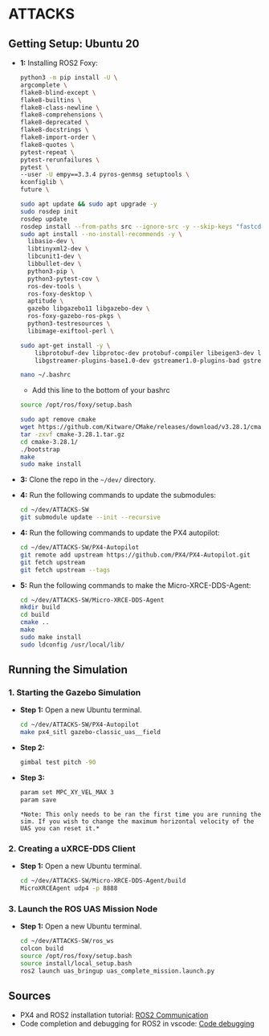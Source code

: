 # ATTACKS

## Getting Setup: Ubuntu 20

- **1:** Installing ROS2 Foxy:

  ```bash
  python3 -m pip install -U \
  argcomplete \
  flake8-blind-except \
  flake8-builtins \
  flake8-class-newline \
  flake8-comprehensions \
  flake8-deprecated \
  flake8-docstrings \
  flake8-import-order \
  flake8-quotes \
  pytest-repeat \
  pytest-rerunfailures \
  pytest \
  --user -U empy==3.3.4 pyros-genmsg setuptools \
  kconfiglib \
  future \
  ```

  ```bash
  sudo apt update && sudo apt upgrade -y
  sudo rosdep init
  rosdep update
  rosdep install --from-paths src --ignore-src -y --skip-keys "fastcdr rti-connext-dds-5.3.1 urdfdom_headers"
  sudo apt install --no-install-recommends -y \
    libasio-dev \
    libtinyxml2-dev \
    libcunit1-dev \
    libbullet-dev \
    python3-pip \
    python3-pytest-cov \
    ros-dev-tools \
    ros-foxy-desktop \
    aptitude \
    gazebo libgazebo11 libgazebo-dev \
    ros-foxy-gazebo-ros-pkgs \
    python3-testresources \
    libimage-exiftool-perl \
  ```

  ```bash
  sudo apt-get install -y \
      libprotobuf-dev libprotoc-dev protobuf-compiler libeigen3-dev libxml2-utils python3-rospkg python3-jinja2 \
      libgstreamer-plugins-base1.0-dev gstreamer1.0-plugins-bad gstreamer1.0-plugins-base gstreamer1.0-plugins-good gstreamer1.0-plugins-ugly -y \
  ```

  ```bash
  nano ~/.bashrc
  ```
  - Add this line to the bottom of your bashrc
  ```bash
  source /opt/ros/foxy/setup.bash
  ```

  ```bash
  sudo apt remove cmake
  wget https://github.com/Kitware/CMake/releases/download/v3.28.1/cmake-3.28.1.tar.gz
  tar -zxvf cmake-3.28.1.tar.gz
  cd cmake-3.28.1/
  ./bootstrap
  make
  sudo make install
  ```

- **3:** Clone the repo in the `~/dev/` directory.

- **4:** Run the following commands to update the submodules:
  ```bash
  cd ~/dev/ATTACKS-SW
  git submodule update --init --recursive
  ```

- **4:** Run the following commands to update the PX4 autopilot:
  ```bash
  cd ~/dev/ATTACKS-SW/PX4-Autopilot
  git remote add upstream https://github.com/PX4/PX4-Autopilot.git
  git fetch upstream
  git fetch upstream --tags
  ```

- **5:** Run the following commands to make the Micro-XRCE-DDS-Agent:
  ```bash
  cd ~/dev/ATTACKS-SW/Micro-XRCE-DDS-Agent
  mkdir build
  cd build
  cmake ..
  make
  sudo make install
  sudo ldconfig /usr/local/lib/
  ```

## Running the Simulation

### 1. Starting the Gazebo Simulation

- **Step 1:** Open a new Ubuntu terminal.
  ```bash
  cd ~/dev/ATTACKS-SW/PX4-Autopilot
  make px4_sitl gazebo-classic_uas__field
  ```

- **Step 2:**
  ```bash
  gimbal test pitch -90
  ```

- **Step 3:**
  ```bash
  param set MPC_XY_VEL_MAX 3
  param save
  ```
   ```
  *Note: This only needs to be ran the first time you are running the sim. If you wish to change the maximum horizontal velocity of the UAS you can reset it.*
  ```

### 2. Creating a uXRCE-DDS Client

- **Step 1:** Open a new Ubuntu terminal.
  ```bash
  cd ~/dev/ATTACKS-SW/Micro-XRCE-DDS-Agent/build
  MicroXRCEAgent udp4 -p 8888
  ```

### 3. Launch the ROS UAS Mission Node

- **Step 1:** Open a new Ubuntu terminal.
  ```bash
  cd ~/dev/ATTACKS-SW/ros_ws
  colcon build
  source /opt/ros/foxy/setup.bash
  source install/local_setup.bash
  ros2 launch uas_bringup uas_complete_mission.launch.py
  ```

## Sources
- PX4 and ROS2 installation tutorial: [ROS2 Communication](http://docs.px4.io/main/en/ros/ros2_comm.html)
- Code completion and debugging for ROS2 in vscode: [Code debugging](https://medium.com/@junbs95/code-completion-and-debugging-for-ros2-in-vscode-a4ede900d979)

